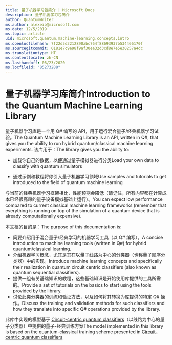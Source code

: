 ```yaml
---
title: 量子机器学习包简介 | Microsoft Docs
description: 量子机器学习包简介
author: QuantumWriter
ms.author: alexeib@microsoft.com
ms.date: 12/5/2019
ms.topic: article
uid: microsoft.quantum.machine-learning.concepts.intro
ms.openlocfilehash: 7f22d5d3212890abc764f88693937b534466170f
ms.sourcegitcommit: 0181e7c9e98f9af30ea32d3cd8e7e5e30257a4dc
ms.translationtype: HT
ms.contentlocale: zh-CN
ms.lasthandoff: 06/23/2020
ms.locfileid: "85273288"
---
```

# <a name="introduction-to-the-quantum-machine-learning-library"></a><span data-ttu-id="ed0a4-103">量子机器学习库简介</span><span class="sxs-lookup"><span data-stu-id="ed0a4-103">Introduction to the Quantum Machine Learning Library</span></span>

<span data-ttu-id="ed0a4-104">量子机器学习库是一个用 Q# 编写的 API，用于运行混合量子/经典机器学习试验。</span><span class="sxs-lookup"><span data-stu-id="ed0a4-104">The Quantum Machine Learning Library is an API, written in Q#, that gives you the ability to run hybrid quantum/classical machine learning experiments.</span></span> <span data-ttu-id="ed0a4-105">该库用于：</span><span class="sxs-lookup"><span data-stu-id="ed0a4-105">The library gives you the ability to:</span></span>

- <span data-ttu-id="ed0a4-106">加载你自己的数据，以便通过量子模拟器进行分类</span><span class="sxs-lookup"><span data-stu-id="ed0a4-106">Load your own data to classify with quantum simulators</span></span>

- <span data-ttu-id="ed0a4-107">通过示例和教程将你引入量子机器学习领域</span><span class="sxs-lookup"><span data-stu-id="ed0a4-107">Use samples and tutorials to get introduced to the field of quantum machine learning</span></span>

<span data-ttu-id="ed0a4-108">与当前的经典机器学习框架相比，性能预期会降低（请记住，所有内容都在计算成本已经很高昂的量子设备模拟基础上运行）。</span><span class="sxs-lookup"><span data-stu-id="ed0a4-108">You can expect low performance compared to current classical machine learning frameworks (remember that everything is running on top of the simulation of a quantum device that is already computationally expensive).</span></span>

<span data-ttu-id="ed0a4-109">本文档的目的是：</span><span class="sxs-lookup"><span data-stu-id="ed0a4-109">The purpose of this documentation is:</span></span>

- <span data-ttu-id="ed0a4-110">简要介绍用于混合量子/经典学习的机器学习工具（以 Q\# 编写）。</span><span class="sxs-lookup"><span data-stu-id="ed0a4-110">A concise introduction to machine learning tools (written in Q\#) for hybrid quantum/classical learning.</span></span>
- <span data-ttu-id="ed0a4-111">介绍机器学习概念，尤其是其在以量子线路为中心的分类器（也称量子顺序分类器）中的实现。</span><span class="sxs-lookup"><span data-stu-id="ed0a4-111">Introduce machine learning concepts and specifically their realization in quantum circuit centric classifiers (also known as quantum sequential classifiers).</span></span>
- <span data-ttu-id="ed0a4-112">提供一组有关基础知识的教程，这些基础知识是开始使用库提供的工具所需的。</span><span class="sxs-lookup"><span data-stu-id="ed0a4-112">Provide a set of tutorials on the basics to start using the tools provided by the library.</span></span>
- <span data-ttu-id="ed0a4-113">讨论此类分类器的训练和验证方法，以及如何将其转换为库提供的特定 Q\# 操作。</span><span class="sxs-lookup"><span data-stu-id="ed0a4-113">Discuss the training and validation methods for such classifiers and how they translate into specific Q\# operations provided by the library.</span></span>

<span data-ttu-id="ed0a4-114">此库中实现的模型基于 [Circuit-centric quantum classifiers](https://arxiv.org/abs/1804.00633)（以线路为中心的量子分类器）中提供的量子-经典训练方案</span><span class="sxs-lookup"><span data-stu-id="ed0a4-114">The model implemented in this library is based on the quantum-classical training scheme presented in [Circuit-centric quantum classifiers](https://arxiv.org/abs/1804.00633)</span></span>
